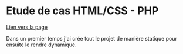 # Etude de cas HTML/CSS - PHP

[Lien vers la page](https://cynthiaapura.github.io/etude_de_cas/)

Dans un premier temps j'ai crée tout le projet de manière statique pour ensuite le rendre dynamique.

